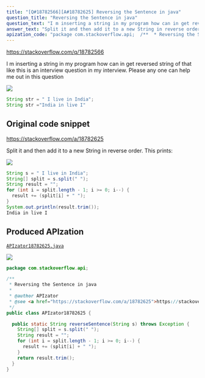 ```yaml
---
title: "[Q#18782566][A#18782625] Reversing the Sentence in java"
question_title: "Reversing the Sentence in java"
question_text: "I m inserting a string in my program how can in get reversed string of that like this is an interview question in my interview. Please any one can help me out in this question"
answer_text: "Split it and then add it to a new String in reverse order. This prints:"
apization_code: "package com.stackoverflow.api;  /**  * Reversing the Sentence in java  *  * @author APIzator  * @see <a href=\"https://stackoverflow.com/a/18782625\">https://stackoverflow.com/a/18782625</a>  */ public class APIzator18782625 {    public static String reverseSentence(String s) throws Exception {     String[] split = s.split(\" \");     String result = \"\";     for (int i = split.length - 1; i >= 0; i--) {       result += (split[i] + \" \");     }     return result.trim();   } }"
---
```


https://stackoverflow.com/q/18782566

I m inserting a string in my program
how can in get reversed string of that like
this is an interview question in my interview. Please any one can help me out in this question


<div class="code-logo"><img src="/stackoverflow.png" /></div>

```java
String str = " I live in India";
String str ="India in live I"
```


## Original code snippet

https://stackoverflow.com/a/18782625

Split it and then add it to a new String in reverse order.
This prints:

<div class="code-logo"><img src="/stackoverflow.png" /></div>

```java
String s = " I live in India";
String[] split = s.split(" ");
String result = "";
for (int i = split.length - 1; i >= 0; i--) {
  result += (split[i] + " ");
}
System.out.println(result.trim());
India in live I
```

## Produced APIzation

[`APIzator18782625.java`](https://github.com/pasqualesalza/apization/raw/main/data/search/APIzator18782625.java)

<div class="code-logo"><img src="/apizator.png" /></div>

```java
package com.stackoverflow.api;

/**
 * Reversing the Sentence in java
 *
 * @author APIzator
 * @see <a href="https://stackoverflow.com/a/18782625">https://stackoverflow.com/a/18782625</a>
 */
public class APIzator18782625 {

  public static String reverseSentence(String s) throws Exception {
    String[] split = s.split(" ");
    String result = "";
    for (int i = split.length - 1; i >= 0; i--) {
      result += (split[i] + " ");
    }
    return result.trim();
  }
}

```